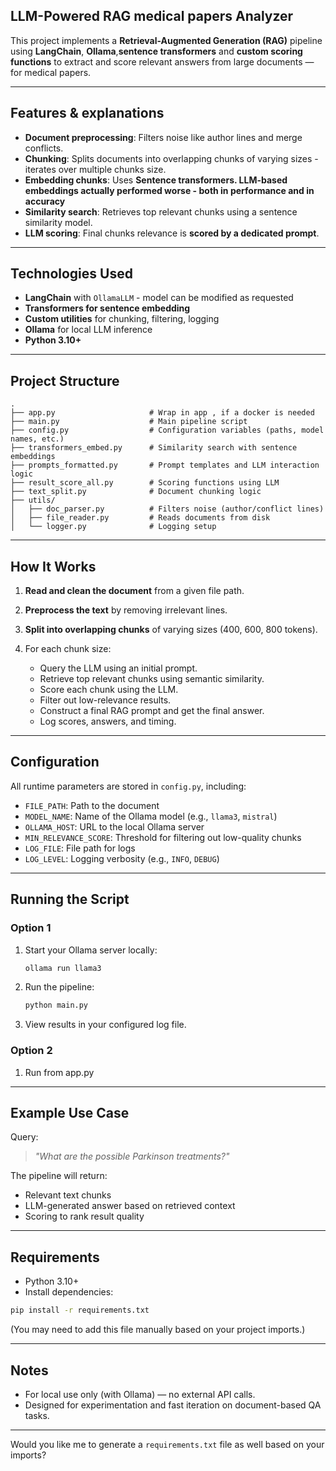 

## LLM-Powered RAG medical papers Analyzer

This project implements a **Retrieval-Augmented Generation (RAG)** pipeline using **LangChain**, **Ollama**,**sentence transformers** and **custom scoring functions** to extract and score relevant answers from large documents — for medical papers.

---

##  Features & explanations

* **Document preprocessing**: Filters noise like author lines and merge conflicts.
* **Chunking**: Splits documents into overlapping chunks of varying sizes  -iterates over multiple chunks size.
* **Embedding chunks**: Uses **Sentence transformers. LLM-based embeddings actually performed worse - both in performance and in accuracy**
* **Similarity search**: Retrieves top relevant chunks using a sentence similarity model.
* **LLM scoring**: Final chunks relevance is **scored by a dedicated prompt**.

---

## Technologies Used

* **LangChain** with `OllamaLLM` - model can be modified as requested
* **Transformers for sentence embedding**
* **Custom utilities** for chunking, filtering, logging
* **Ollama** for local LLM inference
* **Python 3.10+**

---

##  Project Structure

```
.
├── app.py                     # Wrap in app , if a docker is needed
├── main.py                    # Main pipeline script
├── config.py                  # Configuration variables (paths, model names, etc.)
├── transformers_embed.py      # Similarity search with sentence embeddings
├── prompts_formatted.py       # Prompt templates and LLM interaction logic
├── result_score_all.py        # Scoring functions using LLM
├── text_split.py              # Document chunking logic
├── utils/
│   ├── doc_parser.py          # Filters noise (author/conflict lines)
│   ├── file_reader.py         # Reads documents from disk
│   └── logger.py              # Logging setup
```

---

## How It Works

1. **Read and clean the document** from a given file path.
2. **Preprocess the text** by removing irrelevant lines.
3. **Split into overlapping chunks** of varying sizes (400, 600, 800 tokens).
4. For each chunk size:

   * Query the LLM using an initial prompt.
   * Retrieve top relevant chunks using semantic similarity.
   * Score each chunk using the LLM.
   * Filter out low-relevance results.
   * Construct a final RAG prompt and get the final answer.
   * Log scores, answers, and timing.

---

## Configuration

All runtime parameters are stored in `config.py`, including:

* `FILE_PATH`: Path to the document
* `MODEL_NAME`: Name of the Ollama model (e.g., `llama3`, `mistral`)
* `OLLAMA_HOST`: URL to the local Ollama server
* `MIN_RELEVANCE_SCORE`: Threshold for filtering out low-quality chunks
* `LOG_FILE`: File path for logs
* `LOG_LEVEL`: Logging verbosity (e.g., `INFO`, `DEBUG`)

---

## Running the Script 
### Option 1
1. Start your Ollama server locally:

   ```bash
   ollama run llama3
   ```

2. Run the pipeline:

   ```bash
   python main.py
   ```

3. View results in your configured log file.

### Option 2

1. Run from app.py

---

##  Example Use Case

Query:

> *"What are the possible Parkinson treatments?"*

The pipeline will return:

* Relevant text chunks
* LLM-generated answer based on retrieved context
* Scoring to rank result quality

---

##  Requirements

* Python 3.10+
* Install dependencies:

```bash
pip install -r requirements.txt
```

(You may need to add this file manually based on your project imports.)

---

##  Notes

* For local use only (with Ollama) — no external API calls.
* Designed for experimentation and fast iteration on document-based QA tasks.

---

Would you like me to generate a `requirements.txt` file as well based on your imports?
